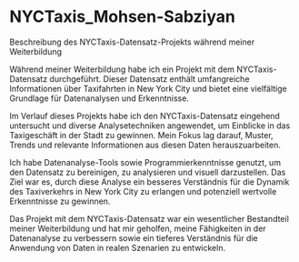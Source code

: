 # NYCTaxis_Mohsen-Sabziyan
Beschreibung des NYCTaxis-Datensatz-Projekts während meiner Weiterbildung

Während meiner Weiterbildung habe ich ein Projekt mit dem NYCTaxis-Datensatz durchgeführt. Dieser Datensatz enthält umfangreiche Informationen über Taxifahrten in New York City und bietet eine vielfältige Grundlage für Datenanalysen und Erkenntnisse.

Im Verlauf dieses Projekts habe ich den NYCTaxis-Datensatz eingehend untersucht und diverse Analysetechniken angewendet, um Einblicke in das Taxigeschäft in der Stadt zu gewinnen. Mein Fokus lag darauf, Muster, Trends und relevante Informationen aus diesen Daten herauszuarbeiten.

Ich habe Datenanalyse-Tools sowie Programmierkenntnisse genutzt, um den Datensatz zu bereinigen, zu analysieren und visuell darzustellen. Das Ziel war es, durch diese Analyse ein besseres Verständnis für die Dynamik des Taxiverkehrs in New York City zu erlangen und potenziell wertvolle Erkenntnisse zu gewinnen.

Das Projekt mit dem NYCTaxis-Datensatz war ein wesentlicher Bestandteil meiner Weiterbildung und hat mir geholfen, meine Fähigkeiten in der Datenanalyse zu verbessern sowie ein tieferes Verständnis für die Anwendung von Daten in realen Szenarien zu entwickeln.
